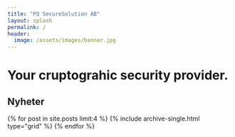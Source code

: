 ```yaml
---
title: "PQ SecureSolution AB"
layout: splash
permalink: /
header:
  image: /assets/images/banner.jpg
---
```


# Your cruptograhic security provider.


## Nyheter
<div class="grid__wrapper">
  {% for post in site.posts limit:4 %}
    {% include archive-single.html type="grid" %}
  {% endfor %}
</div>